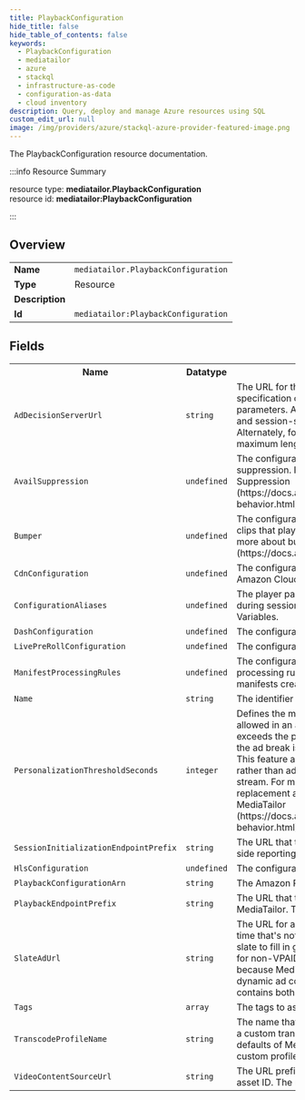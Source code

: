 ```yaml
---
title: PlaybackConfiguration
hide_title: false
hide_table_of_contents: false
keywords:
  - PlaybackConfiguration
  - mediatailor
  - azure
  - stackql
  - infrastructure-as-code
  - configuration-as-data
  - cloud inventory
description: Query, deploy and manage Azure resources using SQL
custom_edit_url: null
image: /img/providers/azure/stackql-azure-provider-featured-image.png
---
```

The PlaybackConfiguration resource documentation.

:::info Resource Summary

<div class="row">
<div class="providerDocColumn">
<span>resource type:&nbsp;<b>mediatailor.PlaybackConfiguration</b></span><br />
<span>resource id:&nbsp;<b>mediatailor:PlaybackConfiguration</b></span><br />
</div>
</div>

:::

## Overview
<table><tbody>
<tr><td><b>Name</b></td><td><code>mediatailor.PlaybackConfiguration</code></td></tr>
<tr><td><b>Type</b></td><td>Resource</td></tr>
<tr><td><b>Description</b></td><td></td></tr>
<tr><td><b>Id</b></td><td><code>mediatailor:PlaybackConfiguration</code></td></tr>
</tbody></table>

## Fields
<table><tbody>
<tr><th>Name</th><th>Datatype</th><th>Description</th></tr>
<tr><td><code>AdDecisionServerUrl</code></td><td><code>string</code></td><td>The URL for the ad decision server (ADS). This includes the specification of static parameters and placeholders for dynamic parameters. AWS Elemental MediaTailor substitutes player-specific and session-specific parameters as needed when calling the ADS. Alternately, for testing you can provide a static VAST URL. The maximum length is 25,000 characters.</td></tr><tr><td><code>AvailSuppression</code></td><td><code>undefined</code></td><td>The configuration for avail suppression, also known as ad suppression. For more information about ad suppression, see Ad Suppression (https://docs.aws.amazon.com/mediatailor/latest/ug/ad-behavior.html).</td></tr><tr><td><code>Bumper</code></td><td><code>undefined</code></td><td>The configuration for bumpers. Bumpers are short audio or video clips that play at the start or before the end of an ad break. To learn more about bumpers, see Bumpers (https://docs.aws.amazon.com/mediatailor/latest/ug/bumpers.html).</td></tr><tr><td><code>CdnConfiguration</code></td><td><code>undefined</code></td><td>The configuration for using a content delivery network (CDN), like Amazon CloudFront, for content and ad segment management.</td></tr><tr><td><code>ConfigurationAliases</code></td><td><code>undefined</code></td><td>The player parameters and aliases used as dynamic variables during session initialization. For more information, see Domain Variables. </td></tr><tr><td><code>DashConfiguration</code></td><td><code>undefined</code></td><td>The configuration for DASH content.</td></tr><tr><td><code>LivePreRollConfiguration</code></td><td><code>undefined</code></td><td>The configuration for pre-roll ad insertion.</td></tr><tr><td><code>ManifestProcessingRules</code></td><td><code>undefined</code></td><td>The configuration for manifest processing rules. Manifest processing rules enable customization of the personalized manifests created by MediaTailor.</td></tr><tr><td><code>Name</code></td><td><code>string</code></td><td>The identifier for the playback configuration.</td></tr><tr><td><code>PersonalizationThresholdSeconds</code></td><td><code>integer</code></td><td>Defines the maximum duration of underfilled ad time (in seconds) allowed in an ad break. If the duration of underfilled ad time exceeds the personalization threshold, then the personalization of the ad break is abandoned and the underlying content is shown. This feature applies to ad replacement in live and VOD streams, rather than ad insertion, because it relies on an underlying content stream. For more information about ad break behavior, including ad replacement and insertion, see Ad Behavior in AWS Elemental MediaTailor (https://docs.aws.amazon.com/mediatailor/latest/ug/ad-behavior.html).</td></tr><tr><td><code>SessionInitializationEndpointPrefix</code></td><td><code>string</code></td><td>The URL that the player uses to initialize a session that uses client-side reporting.</td></tr><tr><td><code>HlsConfiguration</code></td><td><code>undefined</code></td><td>The configuration for HLS content.</td></tr><tr><td><code>PlaybackConfigurationArn</code></td><td><code>string</code></td><td>The Amazon Resource Name (ARN) for the playback configuration.</td></tr><tr><td><code>PlaybackEndpointPrefix</code></td><td><code>string</code></td><td>The URL that the player accesses to get a manifest from MediaTailor. This session will use server-side reporting.</td></tr><tr><td><code>SlateAdUrl</code></td><td><code>string</code></td><td>The URL for a high-quality video asset to transcode and use to fill in time that's not used by ads. AWS Elemental MediaTailor shows the slate to fill in gaps in media content. Configuring the slate is optional for non-VPAID configurations. For VPAID, the slate is required because MediaTailor provides it in the slots that are designated for dynamic ad content. The slate must be a high-quality asset that contains both audio and video.</td></tr><tr><td><code>Tags</code></td><td><code>array</code></td><td>The tags to assign to the playback configuration.</td></tr><tr><td><code>TranscodeProfileName</code></td><td><code>string</code></td><td>The name that is used to associate this playback configuration with a custom transcode profile. This overrides the dynamic transcoding defaults of MediaTailor. Use this only if you have already set up custom profiles with the help of AWS Support.</td></tr><tr><td><code>VideoContentSourceUrl</code></td><td><code>string</code></td><td>The URL prefix for the parent manifest for the stream, minus the asset ID. The maximum length is 512 characters.</td></tr>
</tbody></table>